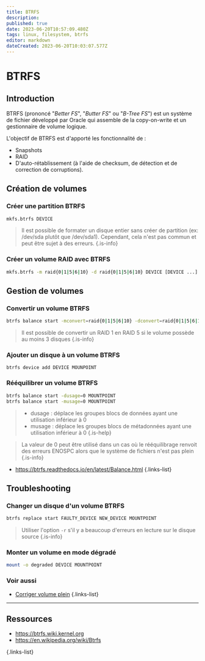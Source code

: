 ```yaml
---
title: BTRFS
description: 
published: true
date: 2023-06-20T10:57:09.480Z
tags: linux, filesystem, btrfs
editor: markdown
dateCreated: 2023-06-20T10:03:07.577Z
---
```


# BTRFS
## Introduction
BTRFS (prononcé "*Better FS*", "*Butter FS*" ou "*B-Tree FS*") est un système de fichier développé par Oracle qui assemble de la copy-on-write et un gestionnaire de volume logique.

L'objectif de BTRFS est d'apporté les fonctionnalité de :
- Snapshots
- RAID
- D'auto-rétablissement (à l'aide de checksum, de détection et de correction de corruptions).

## Création de volumes
### Créer une partition BTRFS
```bash
mkfs.btrfs DEVICE
```
> Il est possible de formater un disque entier sans créer de partition (ex: /dev/sda plutôt que /dev/sda1). Cependant, cela n'est pas commun et peut être sujet à des erreurs. 
{.is-info}

### Créer un volume RAID avec BTRFS
```bash
mkfs.btrfs -m raid{0|1|5|6|10} -d raid{0|1|5|6|10} DEVICE [DEVICE ...]
```

## Gestion de volumes
### Convertir un volume BTRFS
```bash
btrfs balance start -mconvert=raid{0|1|5|6|10} -dconvert=raid{0|1|5|6|1}0 MOUNTPOINT
```
> Il est possible de convertir un RAID 1 en RAID 5 si le volume possède au moins 3 disques
{.is-info}

### Ajouter un disque à un volume BTRFS
```
btrfs device add DEVICE MOUNPOINT
```

### Rééquilibrer un volume BTRFS
```bash
btrfs balance start -dusage=0 MOUNTPOINT
btrfs balance start -musage=0 MOUNTPOINT
```
> - dusage : déplace les groupes blocs de données ayant une utilisation inférieur à 0
> - musage : déplace les groupes blocs de métadonnées ayant une utilisation inférieur à 0
{.is-help}

> La valeur de 0 peut être utilisé dans un cas où le rééquilibrage renvoit des erreurs ENOSPC alors que le système de fichiers n'est pas plein
{.is-info}

- https://btrfs.readthedocs.io/en/latest/Balance.html
{.links-list}

## Troubleshooting
### Changer un disque d'un volume BTRFS
```bash
btrfs replace start FAULTY_DEVICE NEW_DEVICE MOUNTPOINT
```
> Utiliser l'option `-r` s'il y a beaucoup d'erreurs en lecture sur le disque source
{.is-info}

### Monter un volume en mode dégradé
```bash
mount -o degraded DEVICE MOUNTPOINT
```

### Voir aussi
- [Corriger volume plein](/filesystems/btrfs/troubleshooting/full-volume)
{.links-list}


---

## Ressources
- https://btrfs.wiki.kernel.org
- https://en.wikipedia.org/wiki/Btrfs

{.links-list}